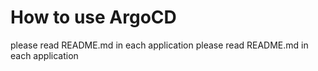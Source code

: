 # How to use ArgoCD

  please read README.md in each application
  please read README.md in each application
  
  